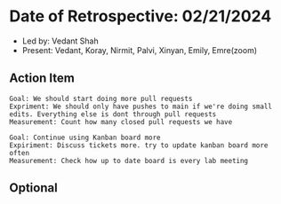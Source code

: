 # Date of Retrospective: 02/21/2024

* Led by: Vedant Shah
* Present: Vedant, Koray, Nirmit, Palvi, Xinyan, Emily, Emre(zoom)


## Action Item
    Goal: We should start doing more pull requests
    Expriment: We should only have pushes to main if we're doing small edits. Everything else is dont through pull requests
    Measurement: Count how many closed pull requests we have

    Goal: Continue using Kanban board more
    Expiriment: Discuss tickets more. try to update kanban board more often
    Measurement: Check how up to date board is every lab meeting

## Optional